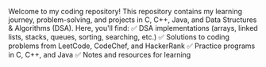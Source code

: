 Welcome to my coding repository! This repository contains my learning journey, problem-solving, and projects in C, C++, Java, and Data Structures & Algorithms (DSA). Here, you'll find:
✅ DSA implementations (arrays, linked lists, stacks, queues, sorting, searching, etc.)
✅ Solutions to coding problems from LeetCode, CodeChef, and HackerRank
✅ Practice programs in C, C++, and Java
✅ Notes and resources for learning
